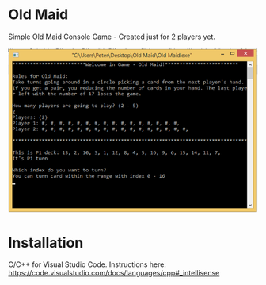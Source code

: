 # Old Maid
Simple Old Maid Console Game - Created just for 2 players yet.

![Example](https://github.com/petomuro/Old-Maid/blob/main/Example.png)

# Installation
C/C++ for Visual Studio Code. Instructions here: https://code.visualstudio.com/docs/languages/cpp#_intellisense

